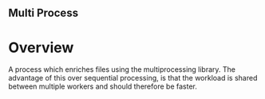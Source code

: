 Multi Process
---

# Overview
A process which enriches files using the multiprocessing library. The advantage of this over sequential processing, is that the workload is shared between multiple workers and should therefore be faster.